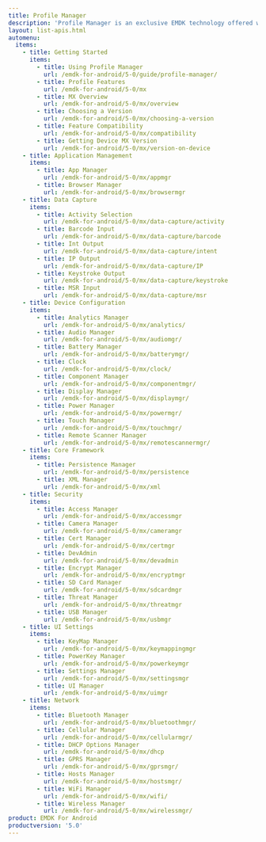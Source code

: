```yaml
---
title: Profile Manager
description: 'Profile Manager is an exclusive EMDK technology offered within your IDE, providing a GUI based development tool. This allows you to write fewer lines of code resulting in reduced development time, effort and errors.'
layout: list-apis.html
automenu:
  items:
    - title: Getting Started
      items:
        - title: Using Profile Manager
          url: /emdk-for-android/5-0/guide/profile-manager/
        - title: Profile Features
          url: /emdk-for-android/5-0/mx
        - title: MX Overview
          url: /emdk-for-android/5-0/mx/overview
        - title: Choosing a Version
          url: /emdk-for-android/5-0/mx/choosing-a-version
        - title: Feature Compatibility
          url: /emdk-for-android/5-0/mx/compatibility
        - title: Getting Device MX Version
          url: /emdk-for-android/5-0/mx/version-on-device
    - title: Application Management
      items:
        - title: App Manager
          url: /emdk-for-android/5-0/mx/appmgr
        - title: Browser Manager
          url: /emdk-for-android/5-0/mx/browsermgr
    - title: Data Capture
      items:
        - title: Activity Selection
          url: /emdk-for-android/5-0/mx/data-capture/activity
        - title: Barcode Input
          url: /emdk-for-android/5-0/mx/data-capture/barcode
        - title: Int Output
          url: /emdk-for-android/5-0/mx/data-capture/intent
        - title: IP Output
          url: /emdk-for-android/5-0/mx/data-capture/IP
        - title: Keystroke Output
          url: /emdk-for-android/5-0/mx/data-capture/keystroke
        - title: MSR Input
          url: /emdk-for-android/5-0/mx/data-capture/msr
    - title: Device Configuration
      items:
        - title: Analytics Manager
          url: /emdk-for-android/5-0/mx/analytics/
        - title: Audio Manager
          url: /emdk-for-android/5-0/mx/audiomgr/
        - title: Battery Manager
          url: /emdk-for-android/5-0/mx/batterymgr/
        - title: Clock
          url: /emdk-for-android/5-0/mx/clock/
        - title: Component Manager
          url: /emdk-for-android/5-0/mx/componentmgr/
        - title: Display Manager
          url: /emdk-for-android/5-0/mx/displaymgr/
        - title: Power Manager
          url: /emdk-for-android/5-0/mx/powermgr/
        - title: Touch Manager
          url: /emdk-for-android/5-0/mx/touchmgr/
        - title: Remote Scanner Manager
          url: /emdk-for-android/5-0/mx/remotescannermgr/
    - title: Core Framework
      items:
        - title: Persistence Manager
          url: /emdk-for-android/5-0/mx/persistence
        - title: XML Manager
          url: /emdk-for-android/5-0/mx/xml
    - title: Security
      items:
        - title: Access Manager
          url: /emdk-for-android/5-0/mx/accessmgr
        - title: Camera Manager
          url: /emdk-for-android/5-0/mx/cameramgr
        - title: Cert Manager
          url: /emdk-for-android/5-0/mx/certmgr
        - title: DevAdmin
          url: /emdk-for-android/5-0/mx/devadmin
        - title: Encrypt Manager
          url: /emdk-for-android/5-0/mx/encryptmgr
        - title: SD Card Manager
          url: /emdk-for-android/5-0/mx/sdcardmgr
        - title: Threat Manager
          url: /emdk-for-android/5-0/mx/threatmgr
        - title: USB Manager
          url: /emdk-for-android/5-0/mx/usbmgr
    - title: UI Settings
      items:
        - title: KeyMap Manager
          url: /emdk-for-android/5-0/mx/keymappingmgr
        - title: PowerKey Manager
          url: /emdk-for-android/5-0/mx/powerkeymgr
        - title: Settings Manager
          url: /emdk-for-android/5-0/mx/settingsmgr
        - title: UI Manager
          url: /emdk-for-android/5-0/mx/uimgr
    - title: Network
      items:
        - title: Bluetooth Manager
          url: /emdk-for-android/5-0/mx/bluetoothmgr/
        - title: Cellular Manager
          url: /emdk-for-android/5-0/mx/cellularmgr/
        - title: DHCP Options Manager
          url: /emdk-for-android/5-0/mx/dhcp
        - title: GPRS Manager
          url: /emdk-for-android/5-0/mx/gprsmgr/
        - title: Hosts Manager
          url: /emdk-for-android/5-0/mx/hostsmgr/
        - title: WiFi Manager
          url: /emdk-for-android/5-0/mx/wifi/
        - title: Wireless Manager
          url: /emdk-for-android/5-0/mx/wirelessmgr/
product: EMDK For Android
productversion: '5.0'
---
```

















